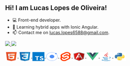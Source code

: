  <h2>Hi! I am Lucas Lopes de Oliveira!</h2>
 
- 💻 Front-end developer.
- 🌱 Learning hybrid apps with Ionic Angular.
- 📫 Contact me on lucas.lopes6588@gmail.com.

 <div>
  <a href="https://github.com/Lucas-Olv">
  <img height="160em" src="https://github-readme-stats.vercel.app/api?username=Lucas-Olv&show_icons=true&theme=tokyonight&include_all_commits=true&count_private=true"/>
  <img height="160em" src="https://github-readme-stats.vercel.app/api/top-langs/?username=Lucas-Olv&layout=compact&langs_count=10&theme=tokyonight"/>
</div>
<div style="display: inline_block;">
 <br>
 
 <img align="center" alt="Lucas-HTML" height="30" width="40" src="https://github.com/devicons/devicon/blob/master/icons/html5/html5-original.svg">
 <img align="center" alt="Lucas-CSS" height="30" width="40" src="https://github.com/devicons/devicon/blob/master/icons/css3/css3-original.svg">
 <img align="center" alt="Lucas-TS" height="30" width="40" src="https://github.com/devicons/devicon/blob/master/icons/typescript/typescript-original.svg">
 <img align="center" alt="Lucas-ionic" height="30" width="40" src="https://github.com/devicons/devicon/blob/master/icons/ionic/ionic-original.svg">
 <img align="center" alt="Lucas-svelte" height="30" width="40" src="https://github.com/devicons/devicon/blob/master/icons/svelte/svelte-original.svg">
 <img align="center" alt="Lucas-angular" height="30" width="40" src="https://github.com/devicons/devicon/blob/master/icons/angularjs/angularjs-original.svg">
 <img align="center" alt="Lucas-vuejs" height="30" width="40" src="https://github.com/devicons/devicon/blob/master/icons/vuejs/vuejs-original.svg">
<!--  <img align="center" alt="Lucas-nextjs" height="30" width="40" src="https://github.com/devicons/devicon/blob/master/icons/nextjs/nextjs-original.svg"> -->
 <img align="center" alt="Lucas-java" height="30" width="40" src="https://github.com/devicons/devicon/blob/master/icons/java/java-original.svg">
 <img align="center" alt="Lucas-python" height="30" width="40" src="https://github.com/devicons/devicon/blob/master/icons/python/python-original.svg">
 </div>

 <!---
Lucas-Olv/Lucas-Olv is a ✨ special ✨ repository because its `README.md` (this file) appears on your GitHub profile.
You can click the Preview link to take a look at your changes.
--->
